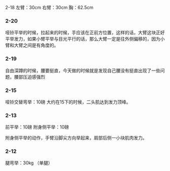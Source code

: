 ﻿2-18 
左臂：30cm
右臂：30cm
胸：62.5cm


### 2-20
哑铃平举的时候，拉起来的时候，手应该在正前方位置，这样的话，大臂这块正好平举发力，如果小臂平举与目光平行的话，那么大臂一定是往外侧偏移的，因为小臂和大臂之间是有角度的。

### 2-19
自由深蹲的时候，腰要挺直，今天做的时候就是发现自己腰没有挺直出现了一些问题，腰部压迫感强烈

### 2-15
哑铃交替弯举：10磅
大约在15下的时候，二头肌达到发力顶峰。

### 2-13
前平举：10磅
附身侧平举：10磅

附身侧平举的动作，手臂沿脚尖方向举起来，肩部后侧一小块肌肉发力。

### 2-12
腿弯举：30kg （单腿）

